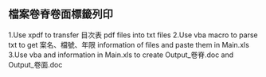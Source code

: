 ## 檔案卷脊卷面標籤列印

1.Use xpdf to transfer 目次表 pdf files into txt files
2.Use vba macro to parse txt to get 案名、檔號、年限 information of files and paste them in Main.xls
3.Use vba and information in Main.xls to create Output_卷脊.doc and Output_卷面.doc